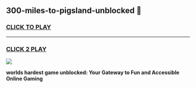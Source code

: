 
## 300-miles-to-pigsland-unblocked 👋
<h3>
<a href="https://premium.freeplayer.one?title=300-miles-to-pigsland-unblocked&ref=14F">CLICK TO PLAY</a></h3>
<hr>

<h3>
<a href="https://premium.freeplayer.one?title=300-miles-to-pigsland-unblocked&ref=14F">CLICK 2 PLAY</a>
  
</h3>

<a href="https://premium.freeplayer.one?title=300-miles-to-pigsland-unblocked&ref=12F/"><img src="https://clearcache.store/games.png"></a>


**worlds hardest game unblocked: Your Gateway to Fun and Accessible Online Gaming**
